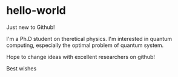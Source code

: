 # hello-world
Just new to Github!

I'm a Ph.D student on theretical physics. 
I'm interested in quantum computing, especially the optimal problem of quantum system.

Hope to change ideas with excellent researchers on github!

Best wishes
